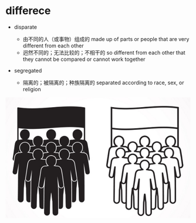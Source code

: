 # differece

- disparate
  - 由不同的人（或事物）组成的 made up of parts or people that are very different from each other
  - 迥然不同的；无法比较的；不相干的 so different from each other that they cannot be compared or cannot work together

- segregated
  - 隔离的；被隔离的；种族隔离的 separated according to race, sex, or religion

![segregated](../images/segregated.jpg)






